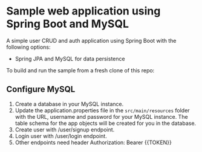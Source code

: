 # Sample web application using Spring Boot and MySQL

A simple user CRUD and auth application using Spring Boot with the following options:

- Spring JPA and MySQL for data persistence

To build and run the sample from a fresh clone of this repo:

## Configure MySQL

1. Create a database in your MySQL instance.
2. Update the application.properties file in the `src/main/resources` folder with the URL, username and password for your MySQL instance. The table schema for the app objects will be created for you in the database.
3. Create user with /user/signup endpoint.
4. Login user with /user/login endpoint.
5. Other endpoints need header Authorization: Bearer {{TOKEN}}

